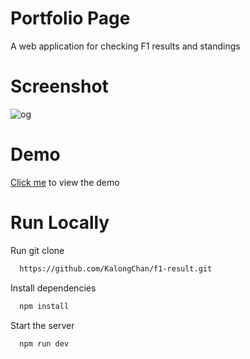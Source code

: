 # Portfolio Page

A web application for checking F1 results and standings

# Screenshot
![og](https://user-images.githubusercontent.com/82305211/233043703-a649dcf3-967e-448c-a5de-986e19b83f18.png)


# Demo
<a href="https://f1-result-one.vercel.app/" target="_blank">Click me</a> to view the demo


# Run Locally

Run git clone
```bash
  https://github.com/KalongChan/f1-result.git
```

Install dependencies

```bash
  npm install
```

Start the server

```bash
  npm run dev
```
